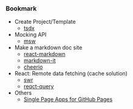 ### Bookmark

* Create Project/Template
  * [tsdx](https://github.com/formium/tsdx)
* Mocking API
  * [msw](https://github.com/mswjs/msw)
* Make a markdown doc site
  * [react-markdown](https://github.com/remarkjs/react-markdown)
  * [markdown-it](https://github.com/markdown-it/markdown-it)
  * [cheerio](https://github.com/cheeriojs/cheerio)
* React: Remote data fetching (cache solution)
  * [swr](https://github.com/vercel/swr)
  * [reqct-query](https://github.com/tannerlinsley/react-query)
* Others
  * [Single Page Apps for GitHub Pages](https://github.com/rafgraph/spa-github-pages)
